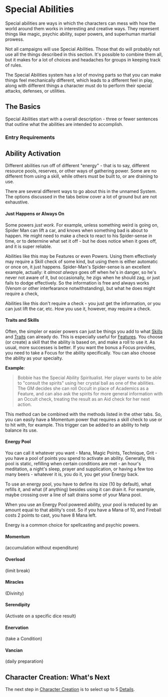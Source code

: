 # Special Abilities

Special abilities are ways in which the characters can mess with how the world around them works in interesting and creative ways. They represent things like magic, psychic ability, super powers, and superhuman martial prowess.

Not all campaigns will use Special Abilities. Those that do will probably not use all the things described in this section. It's possible to combine them all, but it makes for a lot of choices and headaches for groups in keeping track of rules.

The Special Abilities system has a lot of moving parts so that you can make things feel mechanically different, which leads to a different feel in play, along with different things a character must do to perform their special attacks, defenses, or utilities.

## The Basics

Special Abilities start with a overall description - three or fewer sentences that outline what the abilities are intended to accomplish.

### Entry Requirements

## Ability Activation

Different abilities run off of different "energy" - that is to say, different resource pools, reserves, or other ways of gathering power. Some are no different from using a skill, while others must be built to, or are draining to use.

There are several different ways to go about this in the unnamed System. The options discussed in the tabs below cover a lot of ground but are not exhaustive.

<!-- tabs:start -->

#### **Just Happens or Always On**

Some powers *just work*. For example, unless something weird is going on, Spider Man can lift a car, and knows when something bad is about to happen. He might need to make a check to react to his Spider-sense in time, or to determine what set it off - but he does notice when it goes off, and it is super reliable.

Abilities like this may be Features or even Powers. Using them effectively may require a Skill check of some kind, but using them is either automatic or once on, it just happens. Spider-Man's Spider-sense is an excellent example, actually: it *almost always* goes off when he's in danger, so he's never not aware of it, but occasionally, he zigs when he should zag, or just fails to dodge effectively. So the information is free and always works (Venom or other interfearance notwithstanding), but what he does might require a check,

Abilities like this don't require a check - you just get the information, or you can just lift the car, etc. How you use it, however, may require a check.

#### **Traits and Skills**

Often, the simpler or easier powers can just be things you add to what [Skills](Skills.md) and [Traits](Traits.md) can already do. This is especially useful for [Features](Features.md). You choose (or create) a skill that the ability is based on, and make a roll to use it. As usual, more successes is better. If you want the bonus a Focus provides, you need to take a Focus for the ability specifically. You can also choose the ability as your specialty.

**Example**:

> Bobbie has the Special Ability Spiritualist. Her player wants to be able to "consult the spirits" using her crystal ball as one of the abilities. The GM decides she can roll Occult in place of Academics as a Feature, and can also ask the spirits for more general information with an Occult check, treating the result as an Aid check for her next action.

This method can be combined with the methods listed in the other tabs. So, you can easily have a Momentum power that requires a skill check to use or to hit with, for example. This trigger can be added to an ability to help balance its use.

#### **Energy Pool**

You can call it whatever you want - Mana, Magic Points, Technique, Grit - you have a pool of points you spend to activate an ability. Generally, this pool is static, refilling when certain conditions are met - an hour's meditation, a night's sleep, prayer and supplication, or having a few too many beers - whatever it is, you do it, you get your Energy back.

To use an energy pool, you have to define its size (10 by default), what refills it, and what (if anything) besides using it can drain it. For example, maybe crossing over a line of salt drains some of your Mana pool.

When you use an Energy Pool powered ability, your pool is reduced by an amount equal to that ability's cost. So if you have a Mana of 10, and Fireball costs 2 points to cast, you have 8 Mana left.

Energy is a common choice for spellcasting and psychic powers.

#### **Momentum**

(accumulation without expenditure)

#### **Overload**

(limit break)

#### **Miracles**

(Divinity)

#### **Serendipity**

(Activate on a specific dice result)

#### **Enervation**

(take a Condition)

#### **Vancian**

(daily preparation)

<!-- tabs:end -->

## Character Creation: What's Next

The next step in [Character Creation](CCSummary.md) is to select up to 5 [Details](Details.md).
